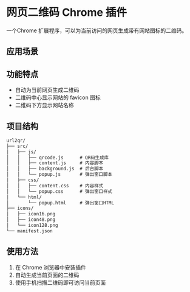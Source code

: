 # 网页二维码 Chrome 插件

一个Chrome 扩展程序，可以为当前访问的网页生成带有网站图标的二维码。
## 应用场景


## 功能特点

- 自动为当前网页生成二维码
- 二维码中心显示网站的 favicon 图标
- 二维码下方显示网站名称

## 项目结构

```markdown
url2qr/
├── src/
│   ├── js/
│   │   ├── qrcode.js      # QR码生成库
│   │   ├── content.js     # 内容脚本
│   │   ├── background.js  # 后台脚本
│   │   └── popup.js       # 弹出窗口脚本
│   ├── css/
│   │   ├── content.css    # 内容样式
│   │   └── popup.css      # 弹出窗口样式
│   └── html/
│       └── popup.html     # 弹出窗口HTML
├── icons/
│   ├── icon16.png
│   ├── icon48.png
│   └── icon128.png
└── manifest.json
```

## 使用方法

1. 在 Chrome 浏览器中安装插件
2. 自动生成当前页面的二维码
3. 使用手机扫描二维码即可访问当前页面 